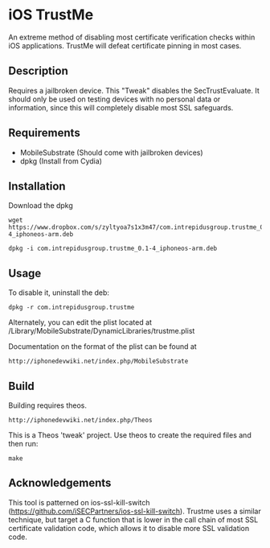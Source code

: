 iOS TrustMe
===========

An extreme method of disabling most certificate verification checks within iOS applications.
TrustMe will defeat certificate pinning in most cases. 

Description
-----------

Requires a jailbroken device. This "Tweak" disables the SecTrustEvaluate. It should
only be used on testing devices with no personal data or information, since this 
will completely disable most SSL safeguards. 

Requirements
------------
 * MobileSubstrate (Should come with jailbroken devices)
 * dpkg (Install from Cydia)

Installation
------------
Download the dpkg 

	wget https://www.dropbox.com/s/zyltyoa7s1x3m47/com.intrepidusgroup.trustme_0.1-4_iphoneos-arm.deb

	dpkg -i com.intrepidusgroup.trustme_0.1-4_iphoneos-arm.deb

Usage
------------
To disable it, uninstall the deb:

	dpkg -r com.intrepidusgroup.trustme

Alternately, you can edit the plist located at /Library/MobileSubstrate/DynamicLibraries/trustme.plist

Documentation on the format of the plist can be found at

	http://iphonedevwiki.net/index.php/MobileSubstrate


Build
-----------
Building requires theos. 

	http://iphonedevwiki.net/index.php/Theos

This is a Theos 'tweak' project. Use theos to create the required files and then run:

	make

Acknowledgements
-----------
This tool is patterned on ios-ssl-kill-switch (https://github.com/iSECPartners/ios-ssl-kill-switch). Trustme 
uses a similar technique, but target a C function that is lower in the call chain of most SSL certificate
validation code, which allows it to disable more SSL validation code. 
